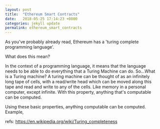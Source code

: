 ```yaml
---
layout: post
title:  "Ethereum Smart Contracts"
date:   2018-05-25 17:14:23 +0800
categories: jekyll update
permalink: ethereum_smart_contracts
---
```


As you've probably already read, Ethereum has a 'turing complete programming language'.  

What does this mean? 

In the context of a programming language, it means that the language needs to be able to do everything that a Turing Machine can do. So...What is a Turing machine?  A turing machine can be thought of as an infinitely long tape of cells, with a read/write head which can be moved along this tape and read and write to any of the cells.  Like memory in a personal computer, except infinite.  With this property, anything that's computable can be computed.

Using these basic properties, anything computable can be computed.
Example, 




refs:
https://en.wikipedia.org/wiki/Turing_completeness
